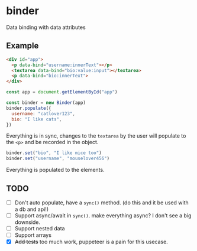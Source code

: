 # binder

Data binding with data attributes

## Example

```html
<div id="app">
  <p data-bind="username:innerText"></p>
  <textarea data-bind="bio:value:input"></textarea>
  <p data-bind="bio:innerText">
</div>
```

```javascript
const app = document.getElementById("app")

const binder = new Binder(app)
binder.populate({
  username: "catlover123",
  bio: "I like cats",
})
```
Everything is in sync, changes to the `textarea` by the user will populate to the `<p>` and be recorded in the object.

```javascript
binder.set("bio", "I like mice too")
binder.set("username", "mouselover456")
```
Everything is populated to the elements.

## TODO

- [ ] Don't auto populate, have a `sync()` method. (do this and it be used with a db and api!)
- [ ] Support async/await in `sync()`. make everything async? I don't see a big downside.
- [ ] Support nested data
- [ ] Support arrays
- [x] ~~Add tests~~ too much work, puppeteer is a pain for this usecase.
